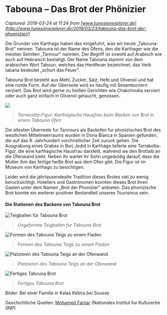 # Tabouna – Das Brot der Phönizier

_Captured: 2019-03-24 at 11:24 from [www.tunesienexplorer.de](http://www.tunesienexplorer.de/2019/03/23/tabouna-das-brot-der-phoenizier/)_

Die Grunder von Karthago haben das eingefuhrt, was wir heute „Tabouna-Brot" nennen. Tabouna ist der Name des Ofens, den die Karthager wie die meisten Semiten „Tannour" nannten. Der Begriff ist sowohl auf Arabisch wie auch auf Hebraisch bestatigt. Der Name Tabouna stammt von dem arabischen Wort Taboun, welches das Herdfeuer bezeichnet, das Verb tabana bedeutet „schurt das Feuer".

Tabouna Brot besteht aus Mehl, Zucker, Salz, Hefe und Olivenol und hat eine runde Form. Auf der Oberseite wird es haufig mit Sesamkornern verziert. Das Brot wird gerne zu heißen Gerichten wie Chakchouka serviert oder auch ganz einfach in Olivenol getaucht, genossen.

![](http://www.tunesienexplorer.de/wp-content/uploads/2019/03/800_terracotta-figur_tabouna.jpg)

> _Terracotta-Figur: Karthagische Hausfrau beim Backen von Brot in einem Tabouna Ofen_

Die altesten Überreste fur Tannours als Backofen fur phonizisches Brot des westlichen Mittelmeerraums wurden in Dona Blanca in Spanien gefunden, die auf das 8. Jahrhundert vorchristlicher Zeit zuruck gehen. Die Ausgrabung eines Grabes in Borj Jedid in Karthago lieferte eine Terrakotta-Figur, die eine karthagische Hausfrau darstellt, wahrend sie den Brotlaib an die Ofenwand klebt. Neben ihr wartet ihr Sohn ungeduldig darauf, dass die Mutter ihm das fertige heiße Brot aus dem Ofen gibt. Die Figur ist im Museum von Karthago zu besichtigen.

Leider wird die jahrtausendealte Tradition dieses Brotes viel zu wenig berucksichtigt. Hoteliers und Gastronomen konnten dieses Brot ihren Gasten unter dem Namen „Brot der Phonizier" anbieten. Das phonizische Brot konnte ein weiterer positiver Bestandteil unseres Tourismus sein.

#### Die Stationen des Backens von Tabouna Brot

![Teigballen für Tabouna Brot](http://www.tunesienexplorer.de/wp-content/uploads/2019/03/800_tabouna_teig.jpg)

> _Ungeformte Teigballen fur Tabouna Brot_

![Formen des Tabouna Teigs zu einem Fladen](http://www.tunesienexplorer.de/wp-content/uploads/2019/03/800_tabouna_formen.jpg)

> _Formen des Tabouna Teigs zu einem Fladen_

![Platzieren des Tabouna Teigs an der Ofenwand](http://www.tunesienexplorer.de/wp-content/uploads/2019/03/800_tabouna_vorbereitung.jpg)

> _Platzieren des Tabouna Teigs an der Ofenwand_

![Fertiges Tabouna Brot](http://www.tunesienexplorer.de/wp-content/uploads/2019/03/800_tabouna_fertig.jpg)

> _Fertiges Tabouna Brot_

Bilder: Bei einer Familie in Kalaa Kebira bei Sousse

Geschichtliche Quellen: [Mohamed Fantar](https://www.facebook.com/mhamed.fantar/posts/1721554834738556) (Nationales Institut fur Kulturerbe (INP)

